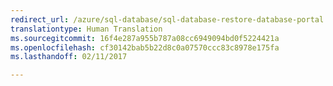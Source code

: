```yaml
---
redirect_url: /azure/sql-database/sql-database-restore-database-portal
translationtype: Human Translation
ms.sourcegitcommit: 16f4e287a955b787a08cc6949094bd0f5224421a
ms.openlocfilehash: cf30142bab5b22d8c0a07570ccc83c8978e175fa
ms.lasthandoff: 02/11/2017

--- 
```

